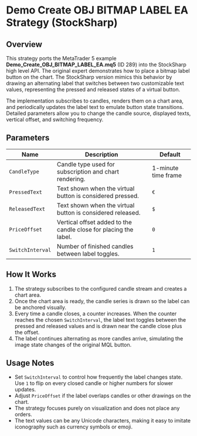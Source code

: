 # Demo Create OBJ BITMAP LABEL EA Strategy (StockSharp)

## Overview
This strategy ports the MetaTrader 5 example **Demo_Create_OBJ_BITMAP_LABEL_EA.mq5** (ID 289) into the StockSharp high level API. The original expert demonstrates how to place a bitmap label button on the chart. The StockSharp version mimics this behavior by drawing an alternating label that switches between two customizable text values, representing the pressed and released states of a virtual button.

The implementation subscribes to candles, renders them on a chart area, and periodically updates the label text to emulate button state transitions. Detailed parameters allow you to change the candle source, displayed texts, vertical offset, and switching frequency.

## Parameters
| Name | Description | Default |
| --- | --- | --- |
| `CandleType` | Candle type used for subscription and chart rendering. | 1-minute time frame |
| `PressedText` | Text shown when the virtual button is considered pressed. | `€` |
| `ReleasedText` | Text shown when the virtual button is considered released. | `$` |
| `PriceOffset` | Vertical offset added to the candle close for placing the label. | `0` |
| `SwitchInterval` | Number of finished candles between label toggles. | `1` |

## How It Works
1. The strategy subscribes to the configured candle stream and creates a chart area.
2. Once the chart area is ready, the candle series is drawn so the label can be anchored visually.
3. Every time a candle closes, a counter increases. When the counter reaches the chosen `SwitchInterval`, the label text toggles between the pressed and released values and is drawn near the candle close plus the offset.
4. The label continues alternating as more candles arrive, simulating the image state changes of the original MQL button.

## Usage Notes
- Set `SwitchInterval` to control how frequently the label changes state. Use `1` to flip on every closed candle or higher numbers for slower updates.
- Adjust `PriceOffset` if the label overlaps candles or other drawings on the chart.
- The strategy focuses purely on visualization and does not place any orders.
- The text values can be any Unicode characters, making it easy to imitate iconography such as currency symbols or emoji.
